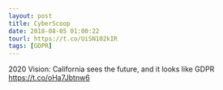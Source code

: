 ```yaml
---
layout: post
title: CyberScoop
date: 2018-08-05 01:00:22
tourl: https://t.co/UiSN102kIR
tags: [GDPR]
---
```

2020 Vision: California sees the future, and it looks like GDPR https://t.co/oHa7Jbtnw6